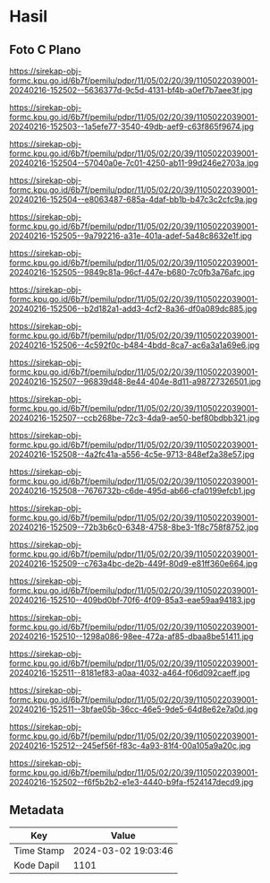 # Hasil

## Foto C Plano

https://sirekap-obj-formc.kpu.go.id/6b7f/pemilu/pdpr/11/05/02/20/39/1105022039001-20240216-152502--5636377d-9c5d-4131-bf4b-a0ef7b7aee3f.jpg

https://sirekap-obj-formc.kpu.go.id/6b7f/pemilu/pdpr/11/05/02/20/39/1105022039001-20240216-152503--1a5efe77-3540-49db-aef9-c63f865f9674.jpg

https://sirekap-obj-formc.kpu.go.id/6b7f/pemilu/pdpr/11/05/02/20/39/1105022039001-20240216-152504--57040a0e-7c01-4250-ab11-99d246e2703a.jpg

https://sirekap-obj-formc.kpu.go.id/6b7f/pemilu/pdpr/11/05/02/20/39/1105022039001-20240216-152504--e8063487-685a-4daf-bb1b-b47c3c2cfc9a.jpg

https://sirekap-obj-formc.kpu.go.id/6b7f/pemilu/pdpr/11/05/02/20/39/1105022039001-20240216-152505--9a792216-a31e-401a-adef-5a48c8632e1f.jpg

https://sirekap-obj-formc.kpu.go.id/6b7f/pemilu/pdpr/11/05/02/20/39/1105022039001-20240216-152505--9849c81a-96cf-447e-b680-7c0fb3a76afc.jpg

https://sirekap-obj-formc.kpu.go.id/6b7f/pemilu/pdpr/11/05/02/20/39/1105022039001-20240216-152506--b2d182a1-add3-4cf2-8a36-df0a089dc885.jpg

https://sirekap-obj-formc.kpu.go.id/6b7f/pemilu/pdpr/11/05/02/20/39/1105022039001-20240216-152506--4c592f0c-b484-4bdd-8ca7-ac6a3a1a69e6.jpg

https://sirekap-obj-formc.kpu.go.id/6b7f/pemilu/pdpr/11/05/02/20/39/1105022039001-20240216-152507--96839d48-8e44-404e-8d11-a98727326501.jpg

https://sirekap-obj-formc.kpu.go.id/6b7f/pemilu/pdpr/11/05/02/20/39/1105022039001-20240216-152507--ccb268be-72c3-4da9-ae50-bef80bdbb321.jpg

https://sirekap-obj-formc.kpu.go.id/6b7f/pemilu/pdpr/11/05/02/20/39/1105022039001-20240216-152508--4a2fc41a-a556-4c5e-9713-848ef2a38e57.jpg

https://sirekap-obj-formc.kpu.go.id/6b7f/pemilu/pdpr/11/05/02/20/39/1105022039001-20240216-152508--7676732b-c6de-495d-ab66-cfa0199efcb1.jpg

https://sirekap-obj-formc.kpu.go.id/6b7f/pemilu/pdpr/11/05/02/20/39/1105022039001-20240216-152509--72b3b6c0-6348-4758-8be3-1f8c758f8752.jpg

https://sirekap-obj-formc.kpu.go.id/6b7f/pemilu/pdpr/11/05/02/20/39/1105022039001-20240216-152509--c763a4bc-de2b-449f-80d9-e81ff360e664.jpg

https://sirekap-obj-formc.kpu.go.id/6b7f/pemilu/pdpr/11/05/02/20/39/1105022039001-20240216-152510--409bd0bf-70f6-4f09-85a3-eae59aa94183.jpg

https://sirekap-obj-formc.kpu.go.id/6b7f/pemilu/pdpr/11/05/02/20/39/1105022039001-20240216-152510--1298a086-98ee-472a-af85-dbaa8be51411.jpg

https://sirekap-obj-formc.kpu.go.id/6b7f/pemilu/pdpr/11/05/02/20/39/1105022039001-20240216-152511--8181ef83-a0aa-4032-a464-f06d092caeff.jpg

https://sirekap-obj-formc.kpu.go.id/6b7f/pemilu/pdpr/11/05/02/20/39/1105022039001-20240216-152511--3bfae05b-36cc-46e5-9de5-64d8e62e7a0d.jpg

https://sirekap-obj-formc.kpu.go.id/6b7f/pemilu/pdpr/11/05/02/20/39/1105022039001-20240216-152512--245ef56f-f83c-4a93-81f4-00a105a9a20c.jpg

https://sirekap-obj-formc.kpu.go.id/6b7f/pemilu/pdpr/11/05/02/20/39/1105022039001-20240216-152502--f6f5b2b2-e1e3-4440-b9fa-f524147decd9.jpg


## Metadata

| Key        | Value               |
| ---------- | ------------------- |
| Time Stamp | 2024-03-02 19:03:46 |
| Kode Dapil | 1101                |



